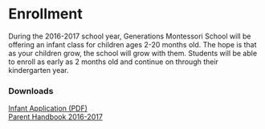 # Enrollment

During the 2016-2017 school year, Generations Montessori School will be
offering an infant class for children ages 2-20 months old. The hope is
that as your children grow, the school will grow with them. Students
will be able to enroll as early as 2 months old and continue on through
their kindergarten year.
    
### Downloads

[Infant Application (PDF)](/docs/infantapplication.pdf)  
[Parent Handbook 2016-2017](/docs/parenthandbook2016.pdf)  

